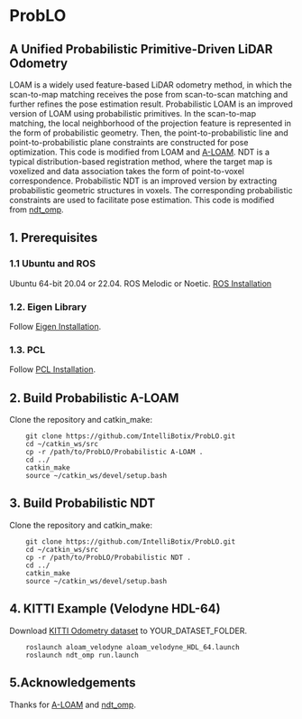 # ProbLO
## A Unified Probabilistic Primitive-Driven LiDAR Odometry

LOAM is a widely used feature-based LiDAR odometry method, in which the scan-to-map matching receives the pose from scan-to-scan matching and further refines the pose estimation result. Probabilistic LOAM is an improved version of LOAM using probabilistic primitives. In the scan-to-map matching, the local neighborhood of the projection feature is represented in the form of probabilistic geometry. Then, the point-to-probabilistic line and point-to-probabilistic plane constraints are constructed for pose optimization. This code is modified from LOAM and [A-LOAM](https://github.com/HKUST-Aerial-Robotics/A-LOAM).
NDT is a typical distribution-based registration method, where the target map is voxelized and data association takes the form of point-to-voxel correspondence. Probabilistic NDT is an improved version by extracting probabilistic geometric structures in voxels. The corresponding probabilistic constraints are used to facilitate pose estimation. This code is modified from [ndt_omp](https://github.com/koide3/ndt_omp).


## 1. Prerequisites
### 1.1 **Ubuntu** and **ROS**
Ubuntu 64-bit 20.04 or 22.04.
ROS Melodic or Noetic. [ROS Installation](http://wiki.ros.org/ROS/Installation)


### 1.2. **Eigen Library**
Follow [Eigen Installation](http://eigen.tuxfamily.org/dox/GettingStarted.html).

### 1.3. **PCL**
Follow [PCL Installation](http://www.pointclouds.org/downloads/linux.html).


## 2. Build Probabilistic A-LOAM
Clone the repository and catkin_make:
```
    git clone https://github.com/IntelliBotix/ProbLO.git
    cd ~/catkin_ws/src
    cp -r /path/to/ProbLO/Probabilistic A-LOAM .
    cd ../
    catkin_make
    source ~/catkin_ws/devel/setup.bash
```

## 3. Build Probabilistic NDT
Clone the repository and catkin_make:
```
    git clone https://github.com/IntelliBotix/ProbLO.git
    cd ~/catkin_ws/src
    cp -r /path/to/ProbLO/Probabilistic NDT .
    cd ../
    catkin_make
    source ~/catkin_ws/devel/setup.bash
```



## 4. KITTI Example (Velodyne HDL-64)
Download [KITTI Odometry dataset](http://www.cvlibs.net/datasets/kitti/eval_odometry.php) to YOUR_DATASET_FOLDER. 

```
    roslaunch aloam_velodyne aloam_velodyne_HDL_64.launch
    roslaunch ndt_omp run.launch
```


## 5.Acknowledgements
Thanks for [A-LOAM](https://github.com/HKUST-Aerial-Robotics/A-LOAM) and [ndt_omp](https://github.com/koide3/ndt_omp).
